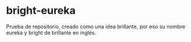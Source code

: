 # bright-eureka
Prueba de repositorio, creado como una idea brillante, por eso su nombre eureka y bright de brillante en inglés.
